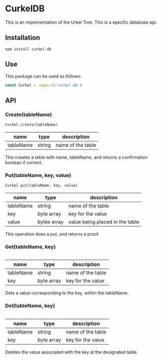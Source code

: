 
# CurkelDB

This is an implementation of the Urkel Tree. This is a specific database api.

## Installation
```
npm install curkel-db
```

## Use 
This package can be used as follows: 

```javascript
const Curkel = require('curkel-db')
```


## API

### Create(tableName)
```javascript
Curkel.create(tableName)
```
| name  |  type |  description  
|---    |---    |     ---         |
|  tableName | string  |  name of the table |

This creates a table with name, tableName, and returns a confirmation boolean if correct.

### Put(tableName, key, value)

```javascript
Curkel.put(tableName, key, value)
```

| name  |  type |  description  
|---    |---    |     ---         |
|  tableName | string  |  name of the table |
|  key |  byte array |  key for the value  |
| value |  bytes array | value being placed in the table |

This operation does a put, and returns a proof.

### Get(tableName, key)
```javascript
```
| name  |  type |  description  
|---    |---    |     ---         |
|  tableName | string  |  name of the table |
|  key |  byte array |  key for the value  |

Gets a value corresponding to the key, within the tableName.

### Del(tableName, key)
```javascript
```
| name  |  type |  description  
|---    |---    |     ---         |
|  tableName | string  |  name of the table |
|  key |  byte array |  key for the value  |


Deletes the value associated with the key at the designated table.
